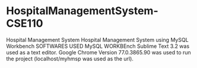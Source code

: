 # HospitalManagementSystem-CSE110
 Hospital Management System
Hospital Management System using MySQL Workbench
SOFTWARES USED
MySQL WORKBEnch
Sublime Text 3.2 was used as a text editor.
Google Chrome Version 77.0.3865.90 was used to run the project (localhost/myhmsp was used as the url).

